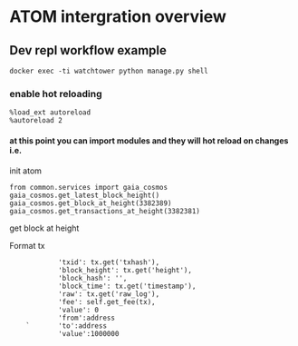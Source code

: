 # ATOM intergration overview

## Dev repl workflow example
```
docker exec -ti watchtower python manage.py shell
```
### enable hot reloading
```
%load_ext autoreload
%autoreload 2
```

#### at this point you can import modules and they will hot reload on changes i.e.

init atom

```
from common.services import gaia_cosmos
gaia_cosmos.get_latest_block_height()
gaia_cosmos.get_block_at_height(3382389)
gaia_cosmos.get_transactions_at_height(3382381)

```
get block at height


Format tx
```
            'txid': tx.get('txhash'),
            'block_height': tx.get('height'),
            'block_hash': '',
            'block_time': tx.get('timestamp'),
            'raw': tx.get('raw_log'),
            'fee': self.get_fee(tx),
            'value': 0
            'from':address
    `       'to':address
            'value':1000000
```

